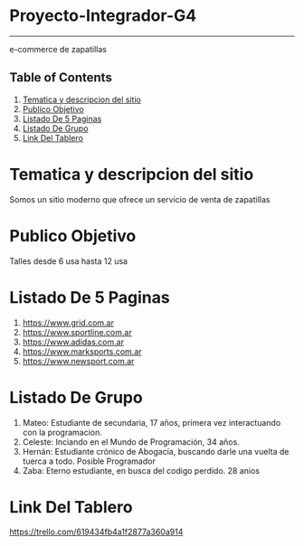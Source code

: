 # Proyecto-Integrador-G4
***
e-commerce de zapatillas
## Table of Contents
1. [Tematica y descripcion del sitio](#Tematica-y-descripcion-del-sitio)
2. [Publico Objetivo](#Publico-Objetivo)
3. [Listado De 5 Paginas](#Listado-De-5-Paginas)
4. [Listado De Grupo](#Listado-De-Grupo)
5. [Link Del Tablero](#Link-Del-Tablero)
# Tematica y descripcion del sitio
Somos un sitio moderno que ofrece un servicio de venta de zapatillas
# Publico Objetivo
Talles desde 6 usa hasta 12 usa
# Listado De 5 Paginas
1. https://www.grid.com.ar
2. https://www.sportline.com.ar
3. https://www.adidas.com.ar
4. https://www.marksports.com.ar
5. https://www.newsport.com.ar
# Listado De Grupo
1. Mateo: Estudiante de secundaria, 17 años, primera vez interactuando con la programacion.
2. Celeste: Inciando en el Mundo de Programación, 34 años.
3. Hernán: Estudiante crónico de Abogacía, buscando darle una vuelta de tuerca a todo. Posible Programador
4. Zaba: Eterno estudiante, en busca del codigo perdido. 28 anios
# Link Del Tablero
https://trello.com/619434fb4a1f2877a360a914